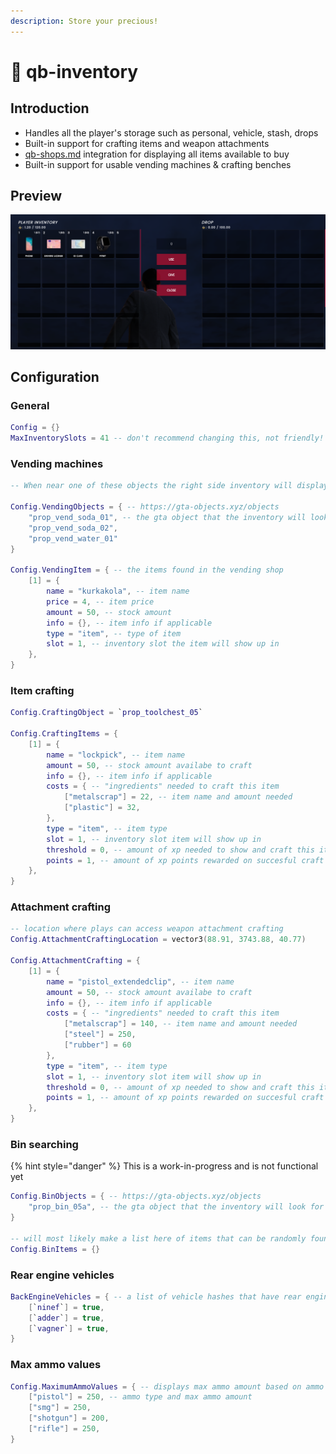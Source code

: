```yaml
---
description: Store your precious!
---
```


# 🎒 qb-inventory

## Introduction

* Handles all the player's storage such as personal, vehicle, stash, drops
* Built-in support for crafting items and weapon attachments
* [qb-shops.md](qb-shops.md "mention") integration for displaying all items available to buy
* Built-in support for usable vending machines & crafting benches

## Preview

![](../../assets/images/inv.png)

## Configuration

### General

```lua
Config = {}
MaxInventorySlots = 41 -- don't recommend changing this, not friendly!
```

### Vending machines

```lua
-- When near one of these objects the right side inventory will display a shop

Config.VendingObjects = { -- https://gta-objects.xyz/objects
    "prop_vend_soda_01", -- the gta object that the inventory will look for
    "prop_vend_soda_02",
    "prop_vend_water_01"
}

Config.VendingItem = { -- the items found in the vending shop
    [1] = {
        name = "kurkakola", -- item name
        price = 4, -- item price
        amount = 50, -- stock amount
        info = {}, -- item info if applicable
        type = "item", -- type of item
        slot = 1, -- inventory slot the item will show up in
    },
}
```

### Item crafting

```lua
Config.CraftingObject = `prop_toolchest_05`

Config.CraftingItems = {
    [1] = {
        name = "lockpick", -- item name
        amount = 50, -- stock amount availabe to craft
        info = {}, -- item info if applicable
        costs = { -- "ingredients" needed to craft this item
            ["metalscrap"] = 22, -- item name and amount needed
            ["plastic"] = 32,
        },
        type = "item", -- item type
        slot = 1, -- inventory slot item will show up in
        threshold = 0, -- amount of xp needed to show and craft this item
        points = 1, -- amount of xp points rewarded on succesful craft
    },
}
```

### Attachment crafting

```lua
-- location where plays can access weapon attachment crafting
Config.AttachmentCraftingLocation = vector3(88.91, 3743.88, 40.77)

Config.AttachmentCrafting = {
    [1] = {
        name = "pistol_extendedclip", -- item name
        amount = 50, -- stock amount availabe to craft
        info = {}, -- item info if applicable
        costs = { -- "ingredients" needed to craft this item
            ["metalscrap"] = 140, -- item name and amount needed
            ["steel"] = 250,
            ["rubber"] = 60
        },
        type = "item", -- item type
        slot = 1, -- inventory slot item will show up in
        threshold = 0, -- amount of xp needed to show and craft this item
        points = 1, -- amount of xp points rewarded on succesful craft
    },
}
```

### Bin searching

{% hint style="danger" %}
This is a work-in-progress and is not functional yet


```lua
Config.BinObjects = { -- https://gta-objects.xyz/objects
    "prop_bin_05a", -- the gta object that the inventory will look for
}

-- will most likely make a list here of items that can be randomly found
Config.BinItems = {}
```

### Rear engine vehicles

```lua
BackEngineVehicles = { -- a list of vehicle hashes that have rear engines
    [`ninef`] = true,
    [`adder`] = true,
    [`vagner`] = true,
}
```

### Max ammo values

```lua
Config.MaximumAmmoValues = { -- displays max ammo amount based on ammo type
    ["pistol"] = 250, -- ammo type and max ammo amount
    ["smg"] = 250,
    ["shotgun"] = 200,
    ["rifle"] = 250,
}
```
